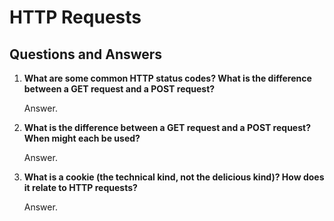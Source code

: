 # HTTP Requests 
## Questions and Answers

1. **What are some common HTTP status codes?
What is the difference between a GET request and a POST request?**

	Answer. 

2. **What is the difference between a GET request and a POST request? When might each be used?**

	Answer. 
	
3. **What is a cookie (the technical kind, not the delicious kind)? How does it relate to HTTP requests?**

	Answer. 